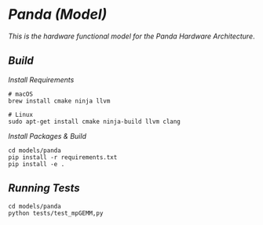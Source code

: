 # _Panda (Model)_

_This is the hardware functional model for the Panda Hardware Architecture_.

## _Build_

_Install Requirements_

```
# macOS
brew install cmake ninja llvm

# Linux
sudo apt-get install cmake ninja-build llvm clang
```


_Install Packages & Build_

```
cd models/panda
pip install -r requirements.txt
pip install -e .
```

## _Running Tests_

```
cd models/panda
python tests/test_mpGEMM,py
```
